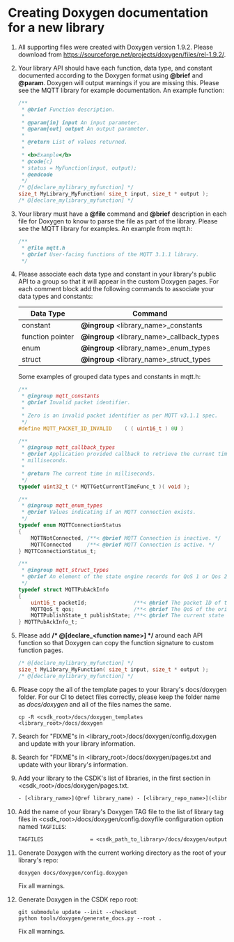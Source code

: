 # Creating Doxygen documentation for a new library
1. All supporting files were created with Doxygen version 1.9.2. Please download
from https://sourceforge.net/projects/doxygen/files/rel-1.9.2/.

1. Your library API should have each function, data type, and constant documented
according to the Doxygen format using **@brief** and **@param**. Doxygen will output
warnings if you are missing this. Please see the MQTT library for example documentation.
    An example function:
    ```C
    /**
     * @brief Function description.
     *
     * @param[in] input An input parameter.
     * @param[out] output An output parameter.
     *
     * @return List of values returned.
     *
     * <b>Example</b>
     * @code{c}
     * status = MyFunction(input, output);
     * @endcode
     */
    /* @[declare_mylibrary_myfunction] */
    size_t MyLibrary_MyFunction( size_t input, size_t * output );
    /* @[declare_mylibrary_myfunction] */
    ```

1. Your library must have a **@file** command and **@brief** description in each
file for Doxygen to know to parse the file as part of the library. Please see the
MQTT library for examples.
    An example from mqtt.h:
    ```C
    /**
     * @file mqtt.h
     * @brief User-facing functions of the MQTT 3.1.1 library.
     */
    ```

1. Please associate each data type and constant in your library's public API to
a group so that it will appear in the custom Doxygen pages.
    For each comment block add the following commands to associate your data types and constants:

    | Data Type | Command |
    | ---       | ---     |
    | constant | **@ingroup** <library_name>_constants |
    | function pointer | **@ingroup** <library_name>_callback_types |
    | enum | **@ingroup** <library_name>_enum_types |
    | struct | **@ingroup** <library_name>_struct_types |


    Some examples of grouped data types and constants in mqtt.h:
    ```C
    /**
     * @ingroup mqtt_constants
     * @brief Invalid packet identifier.
     *
     * Zero is an invalid packet identifier as per MQTT v3.1.1 spec.
     */
    #define MQTT_PACKET_ID_INVALID    ( ( uint16_t ) 0U )

    /**
     * @ingroup mqtt_callback_types
     * @brief Application provided callback to retrieve the current time in
     * milliseconds.
     *
     * @return The current time in milliseconds.
     */
    typedef uint32_t (* MQTTGetCurrentTimeFunc_t )( void );

    /**
     * @ingroup mqtt_enum_types
     * @brief Values indicating if an MQTT connection exists.
     */
    typedef enum MQTTConnectionStatus
    {
        MQTTNotConnected, /**< @brief MQTT Connection is inactive. */
        MQTTConnected     /**< @brief MQTT Connection is active. */
    } MQTTConnectionStatus_t;

    /**
     * @ingroup mqtt_struct_types
     * @brief An element of the state engine records for QoS 1 or Qos 2 publishes.
     */
    typedef struct MQTTPubAckInfo
    {
        uint16_t packetId;               /**< @brief The packet ID of the original PUBLISH. */
        MQTTQoS_t qos;                   /**< @brief The QoS of the original PUBLISH. */
        MQTTPublishState_t publishState; /**< @brief The current state of the publish process. */
    } MQTTPubAckInfo_t;
    ```

1. Please add **/\* \@\[declare_\<function name\>\] \*/** around each API function
so that Doxygen can copy the function signature to custom function pages.

    ```C
    /* @[declare_mylibrary_myfunction] */
    size_t MyLibrary_MyFunction( size_t input, size_t * output );
    /* @[declare_mylibrary_myfunction] */
    ```

1. Please copy the all of the template pages to your library's docs/doxygen folder.
For our CI to detect files correctly, please keep the folder name as *docs/doxygen*
and all of the files names the same.

    ```console
    cp -R <csdk_root>/docs/doxygen_templates <library_root>/docs/doxygen
    ```

1. Search for "FIXME"s in <library_root>/docs/doxygen/config.doxygen and update with
your library information.

1. Search for "FIXME"s in <library_root>/docs/doxygen/pages.txt and update with your
library's information.

1. Add your library to the CSDK's list of libraries, in the first section in <csdk_root>/docs/doxygen/pages.txt.

    ```doxygen
    - [<library_name>](@ref library_name) - [<library_repo_name>](<library_repo_github_url>)
    ```

1. Add the name of your library's Doxygen TAG file to the list of library tag files in <csdk_root>/docs/doxygen/config.doxyfile configuration option named `TAGFILES`:

    ```doxygen
    TAGFILES               = <csdk_path_to_library>/docs/doxygen/output/<library_name>.tag=../../../../<csdk_path_to_library>/docs/doxygen/output/html
    ```

1. Generate Doxygen with the current working directory as the root of your library's repo:

    ```console
    doxygen docs/doxygen/config.doxygen
    ```

    Fix all warnings.

1. Generate Doxygen in the CSDK repo root:

    ```console
    git submodule update --init --checkout
    python tools/doxygen/generate_docs.py --root .
    ```

    Fix all warnings.
